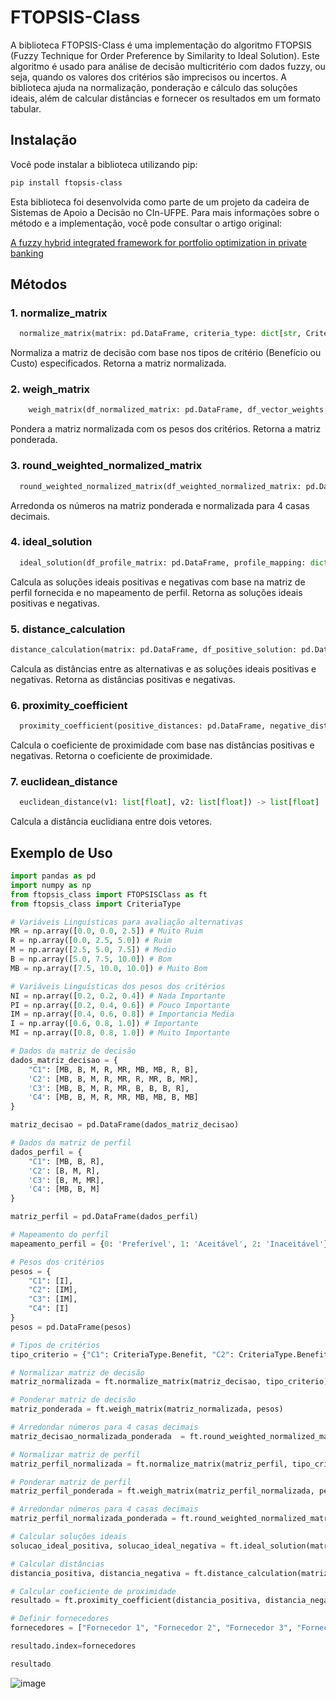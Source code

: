 # FTOPSIS-Class

A biblioteca FTOPSIS-Class é uma implementação do algoritmo FTOPSIS (Fuzzy Technique for Order Preference by Similarity to Ideal Solution). Este algoritmo é usado para análise de decisão multicritério com dados fuzzy, ou seja, quando os valores dos critérios são imprecisos ou incertos. A biblioteca ajuda na normalização, ponderação e cálculo das soluções ideais, além de calcular distâncias e fornecer os resultados em um formato tabular.

## Instalação

Você pode instalar a biblioteca utilizando pip:

```bash
pip install ftopsis-class
```

Esta biblioteca foi desenvolvida como parte de um projeto da cadeira de Sistemas de Apoio a Decisão no CIn-UFPE. Para mais informações sobre o método e a implementação, você pode consultar o artigo original:

<a href='https://www.sciencedirect.com/science/article/abs/pii/S0957417417306619' target=_blank>A fuzzy hybrid integrated framework for portfolio optimization in private banking</a>


## Métodos

### 1. normalize_matrix
  ```python
    normalize_matrix(matrix: pd.DataFrame, criteria_type: dict[str, CriteriaType]) -> pd.DataFrame
  ```

Normaliza a matriz de decisão com base nos tipos de critério (Benefício ou Custo) especificados. Retorna a matriz normalizada.

### 2. weigh_matrix
  ```python
      weigh_matrix(df_normalized_matrix: pd.DataFrame, df_vector_weights: pd.DataFrame) -> pd.DataFrame
  ````

Pondera a matriz normalizada com os pesos dos critérios. Retorna a matriz ponderada.

### 3. round_weighted_normalized_matrix
  ```python
    round_weighted_normalized_matrix(df_weighted_normalized_matrix: pd.DataFrame) -> pd.DataFrame
  ```
Arredonda os números na matriz ponderada e normalizada para 4 casas decimais.

### 4. ideal_solution
  ```python
    ideal_solution(df_profile_matrix: pd.DataFrame, profile_mapping: dict[int, str]) -> tuple[pd.DataFrame, pd.DataFrame]
  ```
Calcula as soluções ideais positivas e negativas com base na matriz de perfil fornecida e no mapeamento de perfil. Retorna as soluções ideais positivas e negativas.

### 5. distance_calculation
  ```python 
  distance_calculation(matrix: pd.DataFrame, df_positive_solution: pd.DataFrame, df_negative_solution: pd.DataFrame) -> tuple[pd.DataFrame, pd.DataFrame]
  ```
Calcula as distâncias entre as alternativas e as soluções ideais positivas e negativas. Retorna as distâncias positivas e negativas.

### 6. proximity_coefficient
  ```python 
    proximity_coefficient(positive_distances: pd.DataFrame, negative_distances: pd.DataFrame) -> pd.DataFrame
  ```
Calcula o coeficiente de proximidade com base nas distâncias positivas e negativas. Retorna o coeficiente de proximidade.

### 7. euclidean_distance
  ```python 
    euclidean_distance(v1: list[float], v2: list[float]) -> list[float]
  ```

Calcula a distância euclidiana entre dois vetores.

## Exemplo de Uso

```python
import pandas as pd
import numpy as np
from ftopsis_class import FTOPSISClass as ft
from ftopsis_class import CriteriaType

# Variáveis Linguísticas para avaliação alternativas
MR = np.array([0.0, 0.0, 2.5]) # Muito Ruim
R = np.array([0.0, 2.5, 5.0]) # Ruim
M = np.array([2.5, 5.0, 7.5]) # Medio
B = np.array([5.0, 7.5, 10.0]) # Bom
MB = np.array([7.5, 10.0, 10.0]) # Muito Bom

# Variáveis Linguísticas dos pesos dos critérios
NI = np.array([0.2, 0.2, 0.4]) # Nada Importante
PI = np.array([0.2, 0.4, 0.6]) # Pouco Importante
IM = np.array([0.4, 0.6, 0.8]) # Importancia Media
I = np.array([0.6, 0.8, 1.0]) # Importante
MI = np.array([0.8, 0.8, 1.0]) # Muito Importante

# Dados da matriz de decisão
dados_matriz_decisao = {
    "C1": [MB, B, M, R, MR, MB, MB, R, B],
    'C2': [MB, B, M, R, MR, R, MR, B, MR],
    'C3': [MB, B, M, R, MR, B, B, B, R],
    'C4': [MB, B, M, R, MR, MB, MB, B, MB]
}

matriz_decisao = pd.DataFrame(dados_matriz_decisao)

# Dados da matriz de perfil
dados_perfil = {
    "C1": [MB, B, R],
    'C2': [B, M, R],
    'C3': [B, M, MR],
    'C4': [MB, B, M]
}

matriz_perfil = pd.DataFrame(dados_perfil)

# Mapeamento do perfil
mapeamento_perfil = {0: 'Preferível', 1: 'Aceitável', 2: 'Inaceitável'}

# Pesos dos critérios
pesos = {
    "C1": [I],
    "C2": [IM],
    "C3": [IM],
    "C4": [I]
}
pesos = pd.DataFrame(pesos)

# Tipos de critérios
tipo_criterio = {"C1": CriteriaType.Benefit, "C2": CriteriaType.Benefit, 'C3': CriteriaType.Benefit, "C4": CriteriaType.Benefit}

# Normalizar matriz de decisão
matriz_normalizada = ft.normalize_matrix(matriz_decisao, tipo_criterio)

# Ponderar matriz de decisão
matriz_ponderada = ft.weigh_matrix(matriz_normalizada, pesos)

# Arredondar números para 4 casas decimais
matriz_decisao_normalizada_ponderada  = ft.round_weighted_normalized_matrix(matriz_ponderada)

# Normalizar matriz de perfil
matriz_perfil_normalizada = ft.normalize_matrix(matriz_perfil, tipo_criterio)

# Ponderar matriz de perfil
matriz_perfil_ponderada = ft.weigh_matrix(matriz_perfil_normalizada, pesos)

# Arredondar números para 4 casas decimais
matriz_perfil_normalizada_ponderada = ft.round_weighted_normalized_matrix(matriz_perfil_ponderada)

# Calcular soluções ideais
solucao_ideal_positiva, solucao_ideal_negativa = ft.ideal_solution(matriz_perfil_normalizada_ponderada, mapeamento_perfil)

# Calcular distâncias
distancia_positiva, distancia_negativa = ft.distance_calculation(matriz_decisao_normalizada_ponderada, solucao_ideal_positiva, solucao_ideal_negativa)

# Calcular coeficiente de proximidade
resultado = ft.proximity_coefficient(distancia_positiva, distancia_negativa)

# Definir fornecedores
fornecedores = ["Fornecedor 1", "Fornecedor 2", "Fornecedor 3", "Fornecedor 4"]

resultado.index=fornecedores

resultado
```

![image](https://github.com/lucasccampos/ftopsis_class/assets/104574086/ee609f37-0e99-4828-87a5-2e1fda4757bd)



